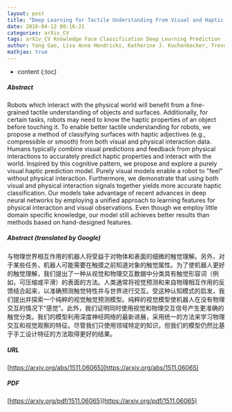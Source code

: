 ```yaml
---
layout: post
title: "Deep Learning for Tactile Understanding From Visual and Haptic Data"
date: 2016-04-12 00:16:21
categories: arXiv_CV
tags: arXiv_CV Knowledge Face Classification Deep_Learning Prediction
author: Yang Gao, Lisa Anne Hendricks, Katherine J. Kuchenbecker, Trevor Darrell
mathjax: true
---
```


* content
{:toc}

##### Abstract
Robots which interact with the physical world will benefit from a fine-grained tactile understanding of objects and surfaces. Additionally, for certain tasks, robots may need to know the haptic properties of an object before touching it. To enable better tactile understanding for robots, we propose a method of classifying surfaces with haptic adjectives (e.g., compressible or smooth) from both visual and physical interaction data. Humans typically combine visual predictions and feedback from physical interactions to accurately predict haptic properties and interact with the world. Inspired by this cognitive pattern, we propose and explore a purely visual haptic prediction model. Purely visual models enable a robot to "feel" without physical interaction. Furthermore, we demonstrate that using both visual and physical interaction signals together yields more accurate haptic classification. Our models take advantage of recent advances in deep neural networks by employing a unified approach to learning features for physical interaction and visual observations. Even though we employ little domain specific knowledge, our model still achieves better results than methods based on hand-designed features.

##### Abstract (translated by Google)
与物理世界相互作用的机器人将受益于对物体和表面的细微的触觉理解。另外，对于某些任务，机器人可能需要在触摸之前知道对象的触觉属性。为了使机器人更好的触觉理解，我们提出了一种从视觉和物理交互数据中分类具有触觉形容词（例如，可压缩或平滑）的表面的方法。人类通常将视觉预测和来自物理相互作用的反馈结合起来，以准确预测触觉特性并与世界进行交互。受这种认知模式的启发，我们提出并探索一个纯粹的视觉触觉预测模型。纯粹的视觉模型使机器人在没有物理交互的情况下“感觉”。此外，我们证明同时使用视觉和物理交互信号产生更准确的触觉分类。我们的模型利用深度神经网络的最新进展，采用统一的方法来学习物理交互和视觉观察的特征。尽管我们只使用领域特定的知识，但我们的模型仍然比基于手工设计特征的方法取得更好的结果。

##### URL
[https://arxiv.org/abs/1511.06065](https://arxiv.org/abs/1511.06065)

##### PDF
[https://arxiv.org/pdf/1511.06065](https://arxiv.org/pdf/1511.06065)

